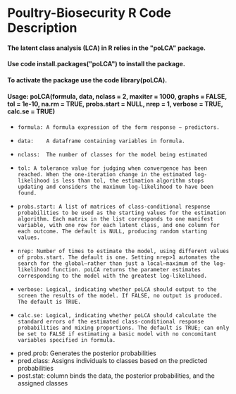 # Poultry-Biosecurity R Code Description
#### The latent class analysis (LCA) in R relies in the "poLCA" package. 
#### Use code install.packages("poLCA") to install the package.
#### To activate the package use the code library(poLCA). 
#### Usage: poLCA(formula, data, nclass = 2, maxiter = 1000, graphs = FALSE, tol = 1e-10, na.rm = TRUE, probs.start = NULL, nrep = 1, verbose = TRUE, calc.se = TRUE)
+ 	  formula: A formula expression of the form response ~ predictors. 
+     data:    A dataframe containing variables in formula.
+     nclass:  The number of classes for the model being estimated
+     tol: A tolerance value for judging when convergence has been reached. When the one-iteration change in the estimated log-likelihood is less than tol, the estimation algorithm stops updating and considers the maximum log-likelihood to have been found.
+     probs.start: A list of matrices of class-conditional response probabilities to be used as the starting values for the estimation algorithm. Each matrix in the list corresponds to one manifest variable, with one row for each latent class, and one column for each outcome. The default is NULL, producing random starting values.
+     nrep: Number of times to estimate the model, using different values of probs.start. The default is one. Setting nrep>1 automates the search for the global—rather than just a local—maximum of the log-likelihood function. poLCA returns the parameter estimates corresponding to the model with the greatest log-likelihood.
+     verbose: Logical, indicating whether poLCA should output to the screen the results of the model. If FALSE, no output is produced. The default is TRUE.
+     calc.se: Logical, indicating whether poLCA should calculate the standard errors of the estimated class-conditional response probabilities and mixing proportions. The default is TRUE; can only be set to FALSE if estimating a basic model with no concomitant variables specified in formula.

+ pred.prob: Generates the posterior probabilities
+ pred.class: Assigns individuals to classes based on the predicted probabilities
+ post.stat: column binds the data, the posterior probabilities, and the assigned classes
